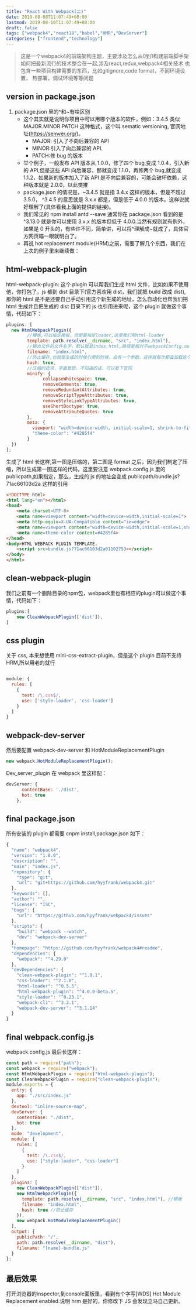 ```yaml
---
title: "React With Webpack(二)"
date: 2019-08-08T11:07:49+08:00
lastmod: 2019-08-10T11:07:49+08:00
draft: false
tags: ["webpack4","react18","babel","HMR","DevServer"]
categories: ["frontend","technology"]
---
```



> 这是一个webpack4的前端架构主题，主要涉及怎么从0到1构建前端脚手架
> 如何把最新流行的技术整合在一起,涉及react,redux,webpack4相关技术
> 也包含一些项目构建需要的东西，比如gitignore,code format，不同环境设置，
> 热部署，调试环境等等问题

## version in package.json
1. package.json 里的^和~有啥区别
    - 这个其实就是说明你项目中可以用哪个版本的软件，例如：3.4.5 类似 MAJOR.MINOR.PATCH 这种格式，这个叫 sematic versioning, 官网地址(https://semver.org/)。
      - MAJOR: 引入了不向后兼容的 API
      - MINOR:引入了向后兼容的 API.
      - PATCH:修 bug 的版本
    - 举个例子，一般发布 API 版本从 1.0.0，修了四个 bug,变成 1.0.4，引入新的 API,但是这些 API 向后兼容，那就变成 1.1.0，再修两个 bug,就变成 1.1.2，如果新的版本加入了新 API 是不向后兼容的，可能会破坏依赖，这种版本就是 2.0.0，以此类推
    - package.json 的情况是，~3.4.5 就是指 3.4.x 这样的版本，但是不超过 3.5.0， ^3.4.5 的意思就是 3.x.x 都是，但是低于 4.0.0 的版本。这样说就好理解了(具体看我上面的提供的链接)。
    - 我们常见的 npm install antd --save 通常你在 package.json 看到的是^3.13.0 就是你可以使用 3.x.x 的版本但低于 4.0.0.当然有规则就有例外，如果是 0 开头的，有些许不同，简单讲，可以将^理解成~就成了，具体官方网页瞄一眼就明白了。
    - 再说 hot replacement module(HRM)之前，需要了解几个东西，我们在上次的例子里来继续做：
## html-webpack-plugin
html-webpack-plugin: 这个 plugin 可以帮我们生成 html 文件，比如如果不使用他，你打包了，js 都到 dist 目录下(官方喜欢用 dist，我们就把 build 改成 dist),那你的 html 是不是还要自己手动引用这个新生成的地址，怎么自动化也帮我们把 html 生成并且把生成的 dist 目录下的 js 也引用进来呢，这个 plugin 就做这个事情，代码如下：
```javascript
plugins: [
  new HtmlWebpackPlugin({
        //模板,可以指定模板，但是要指定loader,这里我们用html-loader
        template: path.resolve(__dirname, "src", "index.html"),
        //输出文件的文件名字，默认就是index.html,路径是相对于webpackConfig.output.path路径
        filename: "index.html",
        //防止缓存,也就是生成的时候引用的时候，会有一个参数，这样就每次都去加载这个js，浏览器认为这是一个新的文件，有的人会做增量更新，其实道理差不多，就是用新的名字，让浏览器强制加载新的文件
        hash: true,
        //压缩的选项，字面意思，不知道的话，可以看下官网
        minify: {
              collapseWhitespace: true,
              removeComments: true,
              removeRedundantAttributes: true,
              removeScriptTypeAttributes: true,
              removeStyleLinkTypeAttributes: true,
              useShortDoctype: true,
              removeAttributeQuotes: true
        },
        meta: {
          viewport: "width=device-width, initial-scale=1, shrink-to-fit=no",
          "theme-color": "#4285f4"
        }
  })
];
```
生成了 html 长这样,第一图是压缩的，第二图是 format 之后，因为我们制定了压缩，所以生成第一图这样的代码，这里要注意 webpack.config.js 里的 publicpath,如果指定，那么，生成的 js 的地址会变成 publicpath/bundle.js?71ac66103d2a 这样的引用

  ```html
  <!DOCTYPE html>
  <html lang="en"></html>
  <head>
      <meta charset=UTF-8>
      <meta name=viewport content="width=device-width,initial-scale=1">
      <meta http-equiv=X-UA-Compatible content="ie=edge">
      <meta name=viewport content="width=device-width,initial-scale=1,shrink-to-fit=no">
      <meta name=theme-color content=#4285f4>
  </head>
  <body>HTML WEBPACK PLUGIN TEMPLATE.
      <script src=bundle.js?71ac66103d2a01102753></script>
  </body>
  </html>
````

## clean-webpack-plugin

我们之前有一个删除目录的npm包，webpack里也有相应的plugin可以做这个事情，代码如下：
```javascript
plugins:[
    new CleanWebpackPlugin(['dist']),
]
````
## css plugin
关于 css, 本来想使用 mini-css-extract-plugin，但是这个 plugin 目前不支持 HRM,所以用老的就行

```javascript

module: {
  rules: [
    {
      test: /\.css$/,
      use: ['style-loader', 'css-loader']
    }
  ]
}

```

## webpack-dev-server
然后要配置 webpack-dev-server 和 HotModuleReplacementPlugin

```javascript
new webpack.HotModuleReplacementPlugin();
```

Dev_server_plugin 在 webpack 里这样配：
```javascript
devServer: {
      contentBase: './dist',
      hot: true
    },
```
## final package.json
所有安装的 plugin 都需要 cnpm install,package.json 如下：
```javascript
{
  "name": "webpack4",
  "version": "1.0.0",
  "description": "",
  "main": "index.js",
  "repository": {
    "type": "git",
    "url": "git+https://github.com/hyyfrank/webpack4.git"
  },
  "keywords": [],
  "author": "",
  "license": "ISC",
  "bugs": {
    "url": "https://github.com/hyyfrank/webpack4/issues"
  },
  "scripts": {
    "build": "webpack --watch",
    "dev": "webpack-dev-server"
  },
  "homepage": "https://github.com/hyyfrank/webpack4#readme",
  "dependencies": {
    "webpack": "^4.29.0"
  },
  "devDependencies": {
    "clean-webpack-plugin": "^1.0.1",
    "css-loader": "^2.1.0",
    "html-loader": "^0.5.5",
    "html-webpack-plugin": "^4.0.0-beta.5",
    "style-loader": "^0.23.1",
    "webpack-cli": "^3.2.1",
    "webpack-dev-server": "^3.1.14"
  }
}
```
## final webpack.config.js
webpack.config.js 最后长这样：

```javascript
const path = require("path");
const webpack = require("webpack");
const HtmlWebpackPlugin = require("html-webpack-plugin");
const CleanWebpackPlugin = require("clean-webpack-plugin");
module.exports = {
  entry: {
    app: "./src/index.js"
  },
  devtool: "inline-source-map",
  devServer: {
    contentBase: "./dist",
    hot: true
  },
  mode: "development",
  module: {
    rules: [
      {
        test: /\.css$/,
        use: ["style-loader", "css-loader"]
      }
    ]
  },
  plugins: [
    new CleanWebpackPlugin(["dist"]),
    new HtmlWebpackPlugin({
      template: path.resolve(__dirname, "src", "index.html"), //模板
      filename: "index.html",
      hash: true //防止缓存
    }),
    new webpack.HotModuleReplacementPlugin()
  ],
  output: {
    publicPath: "/",
    path: path.resolve(__dirname, "dist"),
    filename: "[name]-bundle.js"
  }
};
```

## 最后效果
打开浏览器的inspector,到console面板里，看到有个字写[WDS] Hot Module Replacement enabled.说明 hrm 是好的，你修改下 JS 会发现立马自己更新。
